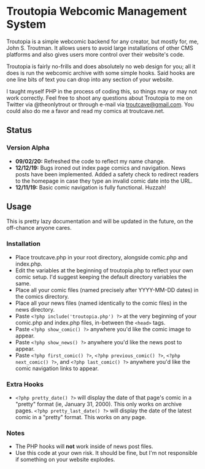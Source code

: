 # Troutopia Webcomic Management System

Troutopia is a simple webcomic backend for any creator, but mostly for, me, John S. Troutman. It allows users to avoid large installations of other CMS platforms and also gives users more control over their website's code.

Troutopia is fairly no-frills and does absolutely no web design for you; all it does is run the webcomic archive with some simple hooks. Said hooks are one line bits of text you can drop into any section of your website.

I taught myself PHP in the process of coding this, so things may or may not work correctly. Feel free to shoot any questions about Troutopia to me on Twitter via @theonlytrout or through e-mail via troutcave@gmail.com. You could also do me a favor and read my comics at troutcave.net.

## Status

### Version Alpha

* **09/02/20:** Refreshed the code to reflect my name change.
* **12/12/19:** Bugs ironed out index page comics and navigation.  News posts have been implemented.  Added a safety check to redirect readers to the homepage in case they type an invalid comic date into the URL.
* **12/11/19:** Basic comic navigation is fully functional.  Huzzah!

## Usage

This is pretty lazy documentation and will be updated in the future, on the off-chance anyone cares.

### Installation

* Place troutcave.php in your root directory, alongside comic.php and index.php.
* Edit the variables at the beginning of troutopia.php to reflect your own comic setup.  I'd suggest keeping the default directory variables the same.
* Place all your comic files (named precisely after YYYY-MM-DD dates) in the comics directory.
* Place all your news files (named identically to the comic files) in the news directory.
* Paste `<?php include('troutopia.php') ?>` at the very beginning of your comic.php and index.php files, in-between the `<head>` tags.
* Paste `<?php show_comic() ?>` anywhere you'd like the comic image to appear.
* Paste `<?php show_news() ?>` anywhere you'd like the news post to appear.
* Paste `<?php first_comic() ?>`, `<?php previous_comic() ?>`, `<?php next_comic() ?>`, and `<?php last_comic() ?>` anywhere you'd like the comic navigation links to appear.
  
### Extra Hooks

* `<?php pretty_date() ?>` will display the date of that page's comic in a "pretty" format (ie, January 31, 2000).  This only works on archive pages.  `<?php pretty_last_date() ?>` will display the date of the latest comic in a "pretty" format.  This works on any page.

### Notes

* The PHP hooks will **not** work inside of news post files.
* Use this code at your own risk.  It should be fine, but I'm not responsible if something on your website explodes.
